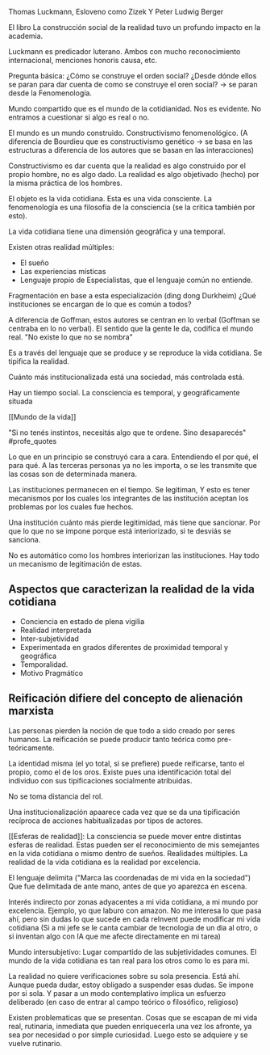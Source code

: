 Thomas Luckmann, Esloveno como Zizek
Y Peter Ludwig Berger


El libro La construcción social de la realidad tuvo un profundo impacto en la academia.

Luckmann es predicador luterano. 
Ambos con mucho reconocimiento internacional, menciones honoris causa, etc. 

Pregunta básica: ¿Cómo se construye el orden social? ¿Desde dónde ellos se paran para dar cuenta de como se construye el oren social? -> se paran desde la Fenomenología. 

Mundo compartido que es el mundo de la cotidianidad. Nos es evidente. No entramos a cuestionar si algo es real o no. 

El mundo es un mundo construido. Constructivismo fenomenológico. (A diferencia de Bourdieu que es constructivismo genético -> se basa en las estructuras a diferencia de los autores que se basan en las interacciones)

Constructivismo es dar cuenta que la realidad es algo construido por el propio hombre, no es algo dado. La realidad es algo objetivado (hecho) por la misma práctica de los hombres. 

El objeto es la vida cotidiana. Esta es una vida consciente. 
La fenomenología es una filosofía de la consciencia (se la critica también por esto). 

La vida cotidiana tiene una dimensión geográfica y una temporal. 

Existen otras realidad múltiples:
- El sueño
- Las experiencias místicas
- Lenguaje propio de Especialistas, que el lenguaje común no entiende.

Fragmentación en base a esta especialización (ding dong Durkheim)
¿Qué instituciones se encargan de lo que es común a todos?

A diferencia de Goffman, estos autores se centran en lo verbal (Goffman se centraba en lo no verbal). El sentido que la gente le da, codifica el mundo real. 
"No existe lo que no se nombra"




Es a través del lenguaje que se produce y se reproduce la vida cotidiana. Se tipifica la realidad.

Cuánto más institucionalizada está una sociedad, más controlada está.

Hay un tiempo social. 
La consciencia es temporal, y geográficamente situada	

[[Mundo de la vida]]



"Si no tenés instintos, necesitás algo que te ordene. Sino desaparecés" #profe_quotes 


Lo que en un principio se construyó cara a cara. Entendiendo el por qué, el para qué. A las terceras personas ya no les importa, o se les transmite que las cosas son de determinada manera.

Las instituciones permanecen en el tiempo. Se legitiman, Y esto es tener mecanismos por los cuales los integrantes de las institución aceptan los problemas por los cuales fue hechos. 

Una institución cuánto más pierde legitimidad, más tiene que sancionar. Por que lo que no se impone porque está interiorizado, si te desviás se sanciona. 

No es automático como los hombres interiorizan las instituciones. Hay todo un mecanismo de legitimación de estas. 


## Aspectos que caracterizan la realidad de la vida cotidiana
- Conciencia en estado de plena vigilia
- Realidad interpretada
- Inter-subjetividad
- Experimentada en grados diferentes de proximidad temporal y geográfica
- Temporalidad. 
- Motivo Pragmático


## Reificación difiere del concepto de alienación marxista
Las personas pierden la noción de que todo a sido creado por seres humanos. La reificación se puede producir tanto teórica como pre-teóricamente.

La identidad misma (el yo total, si se prefiere) puede reificarse, tanto el propio, como el de los oros. Existe pues una identificación total del individuo con sus tipificaciones socialmente atribuidas.

No se toma distancia del rol. 


Una institucionalización apaarece cada vez que se da una tipificación recíproca de acciones habitualizadas por tipos de actores.



[[Esferas de realidad]]: La consciencia se puede mover entre distintas esferas de realidad. Estas pueden ser el reconocimiento de mis semejantes en la vida cotidiana o mismo dentro de sueños. 
Realidades múltiples. La realidad de la vida cotidiana es la realidad por excelencia. 

El lenguaje delimita ("Marca las coordenadas de mi vida en la sociedad") Que fue delimitada de ante mano, antes de que yo aparezca en escena.

Interés indirecto por zonas adyacentes a mi vida cotidiana, a mi mundo por excelencia. Ejemplo, yo que laburo con amazon. No me interesa lo que pasa ahí, pero sin dudas lo que sucede en cada reInvent puede modificar mi vida cotidiana (Si a mi jefe se le canta cambiar de tecnologia de un dia al otro, o si inventan algo con IA que me afecte directamente en mi tarea)

Mundo intersubjetivo: Lugar compartido de las subjetividades comunes. El mundo de la vida cotidiana es tan real para los otros como lo es para mi.

La realidad no quiere verificaciones sobre su sola presencia. Está ahí. Aunque pueda dudar, estoy obligado a suspender esas dudas. Se impone por si sola. Y pasar a un modo contemplativo implica un esfuerzo deliberado (en caso de entrar al campo teórico o filosófico, religioso)

Existen problematicas que se presentan. Cosas que se escapan de mi vida real, rutinaria, inmediata que pueden enriquecerla una vez los afronte, ya sea por necesidad o por simple curiosidad. Luego esto se adquiere y se vuelve rutinario.